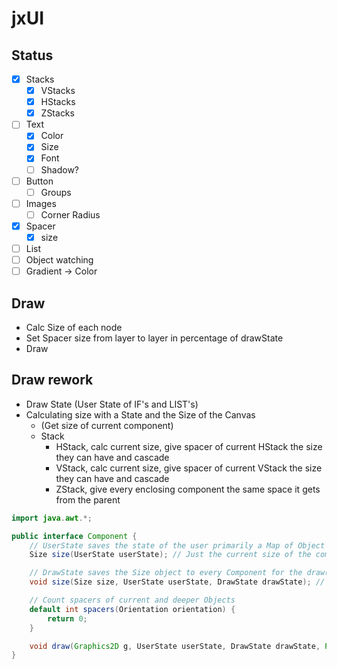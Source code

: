 # jxUI

## Status

- [x] Stacks
    - [x] VStacks
    - [x] HStacks
    - [x] ZStacks
- [ ] Text
    - [x] Color
    - [x] Size
    - [x] Font
    - [ ] Shadow?
- [ ] Button
    - [ ] Groups
- [ ] Images
    - [ ] Corner Radius
- [x] Spacer
    - [x] size
- [ ] List
- [ ] Object watching
- [ ] Gradient -> Color

## Draw

- Calc Size of each node
- Set Spacer size from layer to layer in percentage of drawState
- Draw

## Draw rework

- Draw State (User State of IF's and LIST's)
- Calculating size with a State and the Size of the Canvas
    - (Get size of current component)
    - Stack
        - HStack, calc current size, give spacer of current HStack the size they can have and cascade
        - VStack, calc current size, give spacer of current VStack the size they can have and cascade
        - ZStack, give every enclosing component the same space it gets from the parent

```java
import java.awt.*;

public interface Component {
    // UserState saves the state of the user primarily a Map of Object to Object mapping
    Size size(UserState userState); // Just the current size of the component with every sub component if needed

    // DrawState saves the Size object to every Component for the draw() call later on
    void size(Size size, UserState userState, DrawState drawState); // Calculate Spacer and Divider sizing of current component and every sub component if needed

    // Count spacers of current and deeper Objects
    default int spacers(Orientation orientation) {
        return 0;
    }

    void draw(Graphics2D g, UserState userState, DrawState drawState, Point current); // Draw the current component to the Screen
}
```